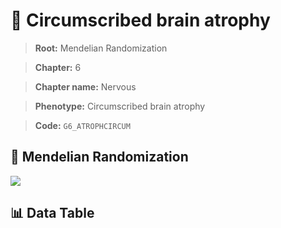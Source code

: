 # 🧪 Circumscribed brain atrophy

> **Root:** Mendelian Randomization

> **Chapter:** 6  

> **Chapter name:** Nervous

> **Phenotype:** Circumscribed brain atrophy  

> **Code:** `G6_ATROPHCIRCUM`

## 🧬 Mendelian Randomization  

<img src="/MR/Figures/Forward/G6_ATROPHCIRCUM.png"/>

## 📊 Data Table

<CsvTableMRF src="/public/MR/Data/Forward/G6_ATROPHCIRCUM.csv"/>
